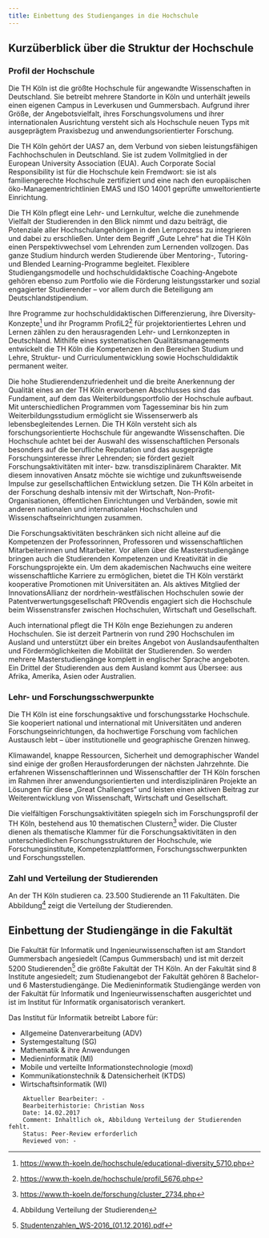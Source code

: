 ```yaml
---
title: Einbettung des Studienganges in die Hochschule
---
```


## Kurzüberblick über die Struktur der Hochschule

### Profil der Hochschule

Die TH Köln ist die größte Hochschule für angewandte Wissenschaften in Deutschland. Sie betreibt mehrere Standorte in Köln und unterhält jeweils einen eigenen Campus in Leverkusen und Gummersbach. Aufgrund ihrer Größe, der Angebotsvielfalt, ihres Forschungsvolumens und ihrer internationalen Ausrichtung versteht sich als Hochschule neuen Typs mit ausgeprägtem Praxisbezug und anwendungsorientierter Forschung.

Die TH Köln gehört der UAS7 an, dem Verbund von sieben leistungsfähigen Fachhochschulen in Deutschland. Sie ist zudem Vollmitglied in der European University Association (EUA). Auch Corporate Social Responsibility ist für die Hochschule kein Fremdwort: sie ist als familiengerechte Hochschule zertifiziert und eine nach den europäischen öko-Managementrichtlinien EMAS und ISO 14001 geprüfte umweltorientierte Einrichtung.

Die TH Köln pflegt eine Lehr- und Lernkultur, welche die zunehmende Vielfalt der Studierenden in den Blick nimmt und dazu beiträgt, die Potenziale aller Hochschulangehörigen in den Lernprozess zu integrieren und dabei zu erschließen. Unter dem Begriff „Gute Lehre“ hat die TH Köln einen Perspektivwechsel vom Lehrenden zum Lernenden vollzogen. Das ganze Studium hindurch werden Studierende über Mentoring-, Tutoring- und Blended Learning-Programme begleitet. Flexiblere Studiengangsmodelle und hochschuldidaktische Coaching-Angebote gehören ebenso zum Portfolio wie die Förderung leistungsstarker und sozial engagierter Studierender – vor allem durch die Beteiligung am Deutschlandstipendium.

Ihre Programme zur hochschuldidaktischen Differenzierung, ihre Diversity-Konzepte[^Anhang-Diversity-Konzepte] und ihr Programm ProfiL2[^anhang-profil2] für projektorientiertes Lehren und Lernen zählen zu den herausragenden Lehr- und Lernkonzepten in Deutschland. Mithilfe eines systematischen Qualitätsmanagements entwickelt die TH Köln die Kompetenzen in den Bereichen Studium und Lehre, Struktur- und Curriculumentwicklung sowie Hochschuldidaktik permanent weiter.

Die hohe Studierendenzufriedenheit und die breite Anerkennung der Qualität eines an der TH Köln erworbenen Abschlusses sind das Fundament, auf dem das Weiterbildungsportfolio der Hochschule aufbaut. Mit unterschiedlichen Programmen vom Tagesseminar bis hin zum Weiterbildungsstudium ermöglicht sie Wissenserwerb als lebensbegleitendes Lernen. Die TH Köln versteht sich als forschungsorientierte Hochschule für angewandte Wissenschaften. Die Hochschule achtet bei der Auswahl des wissenschaftlichen Personals besonders auf die berufliche Reputation und das ausgeprägte Forschungsinteresse ihrer Lehrenden; sie fördert gezielt Forschungsaktivitäten mit inter- bzw. transdisziplinärem Charakter. Mit diesem innovativen Ansatz möchte sie wichtige und zukunftsweisende Impulse zur gesellschaftlichen Entwicklung setzen. Die TH Köln arbeitet in der Forschung deshalb intensiv mit der Wirtschaft, Non-Profit-Organisationen, öffentlichen Einrichtungen und Verbänden, sowie mit anderen nationalen und internationalen Hochschulen und Wissenschaftseinrichtungen zusammen.

Die Forschungsaktivitäten beschränken sich nicht alleine auf die Kompetenzen der Professorinnen, Professoren und wissenschaftlichen Mitarbeiterinnen und Mitarbeiter. Vor allem über die Masterstudiengänge bringen auch die Studierenden Kompetenzen und Kreativität in die Forschungsprojekte ein. Um dem akademischen Nachwuchs eine weitere wissenschaftliche Karriere zu ermöglichen, bietet die TH Köln verstärkt kooperative Promotionen mit Universitäten an. Als aktives Mitglied der InnovationsAllianz der nordrhein-westfälischen Hochschulen sowie der Patentverwertungsgesellschaft PROvendis engagiert sich die Hochschule beim Wissenstransfer zwischen Hochschulen, Wirtschaft und Gesellschaft.

Auch international pflegt die TH Köln enge Beziehungen zu anderen Hochschulen. Sie ist derzeit Partnerin von rund 290 Hochschulen im Ausland und unterstützt über ein breites Angebot von Auslandsaufenthalten und Fördermöglichkeiten die Mobilität der Studierenden. So werden mehrere Masterstudiengänge komplett in englischer Sprache angeboten. Ein Drittel der Studierenden aus dem Ausland kommt aus Übersee: aus Afrika, Amerika, Asien oder Australien.

### Lehr- und Forschungsschwerpunkte

Die TH Köln ist eine forschungsaktive und forschungsstarke Hochschule. Sie kooperiert national und international mit Universitäten und anderen Forschungseinrichtungen, da hochwertige Forschung vom fachlichen Austausch lebt – über institutionelle und geographische Grenzen hinweg.

Klimawandel, knappe Ressourcen, Sicherheit und demographischer Wandel sind einige der großen Herausforderungen der nächsten Jahrzehnte. Die erfahrenen Wissenschaftlerinnen und Wissenschaftler der TH Köln forschen im Rahmen ihrer anwendungsorientierten und interdisziplinären Projekte an Lösungen für diese „Great Challenges“ und leisten einen aktiven Beitrag zur Weiterentwicklung von Wissenschaft, Wirtschaft und Gesellschaft.

Die vielfältigen Forschungsaktivitäten spiegeln sich im Forschungsprofil der TH Köln, bestehend aus 10 thematischen Clustern[^anhang-forschungscluster-th]  wider. Die Cluster dienen als thematische Klammer für die Forschungsaktivitäten in den unterschiedlichen Forschungsstrukturen der Hochschule, wie Forschungsinstitute, Kompetenzplattformen, Forschungsschwerpunkten und Forschungsstellen.

### Zahl und Verteilung der Studierenden

An der TH Köln studieren ca. 23.500 Studierende an 11 Fakultäten. Die Abbildung[^abbildung-verteilung-der-studierenden] zeigt die Verteilung der Studierenden.


## Einbettung der Studiengänge in die Fakultät

Die Fakultät für Informatik und Ingenieurwissenschaften ist am Standort Gummersbach angesiedelt (Campus Gummersbach) und ist mit derzeit 5200 Studierenden[^studierende-gm-2016] die größte Fakultät der TH Köln. An der Fakultät sind 8 Institute angesiedelt; zum Studienangebot der Fakultät gehören 8 Bachelor- und 6 Masterstudiengänge. Die Medieninformatik Studiengänge werden von der Fakultät für Informatik und Ingenieurwissenschaften ausgerichtet und ist im Institut für Informatik organisatorisch verankert. 

Das Institut für Informatik betreibt Labore für:
- Allgemeine Datenverarbeitung (ADV)
- Systemgestaltung (SG)
- Mathematik & ihre Anwendungen
- Medieninformatik (MI)
- Mobile und verteilte Informationstechnologie (moxd)
- Kommunikationstechnik & Datensicherheit (KTDS)
- Wirtschaftsinformatik (WI)

~~~~~
	Aktueller Bearbeiter: -
	Bearbeiterhistorie: Christian Noss
	Date: 14.02.2017
	Comment: Inhaltlich ok, Abbildung Verteilung der Studierenden fehlt.
	Status: Peer-Review erforderlich
	Reviewed von: -
~~~~~

[^Anhang-Diversity-Konzepte]: <a href="https://www.th-koeln.de/hochschule/educational-diversity_5710.php">https://www.th-koeln.de/hochschule/educational-diversity_5710.php</a>
[^anhang-profil2]: <a href="https://www.th-koeln.de/hochschule/profil_5676.php">https://www.th-koeln.de/hochschule/profil_5676.php</a>
[^anhang-forschungscluster-th]: <a href="https://www.th-koeln.de/forschung/cluster_2734.php">https://www.th-koeln.de/forschung/cluster_2734.php</a>
[^abbildung-verteilung-der-studierenden]: Abbildung Verteilung der Studierenden
[^studierende-gm-2016]: <a href="../anhaenge/Studentenzahlen_WS-2016_(01.12.2016).pdf">Studentenzahlen_WS-2016_(01.12.2016).pdf</a>
